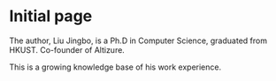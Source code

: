 # Initial page

The author, Liu Jingbo, is a Ph.D in Computer Science, graduated from HKUST. Co-founder of Altizure.

This is a growing knowledge base of his work experience.


